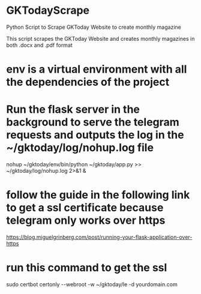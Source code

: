 # GKTodayScrape
Python Script to Scrape GKToday Website to create monthly magazine

This script scrapes the GKToday Website and creates monthly magazines in both .docx and .pdf format



# env is a virtual environment with all the dependencies of the project
# Run the flask server in the background to serve the telegram requests and outputs the log in the ~/gktoday/log/nohup.log file

nohup ~/gktoday/env/bin/python ~/gktoday/app.py >> ~/gktoday/log/nohup.log 2>&1 &

# follow the guide in the following link to get a ssl certificate because telegram only works over https
https://blog.miguelgrinberg.com/post/running-your-flask-application-over-https

# run this command to get the ssl 
sudo certbot certonly --webroot -w ~/gktoday/le -d yourdomain.com

